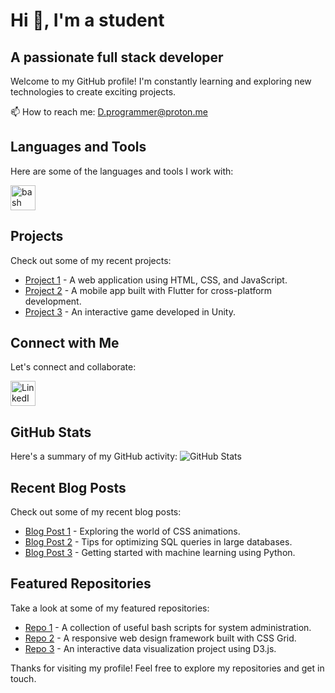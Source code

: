 # Hi 👋, I'm a student
## A passionate full stack developer

Welcome to my GitHub profile! I'm constantly learning and exploring new technologies to create exciting projects.

📫 How to reach me: [D.programmer@proton.me](mailto:D.programmer@proton.me)

## Languages and Tools
Here are some of the languages and tools I work with:

<p align="left">
    <a href="https://www.gnu.org/software/bash/" target="_blank" rel="noreferrer">
        <img src="https://www.vectorlogo.zone/logos/gnu_bash/gnu_bash-icon.svg" alt="bash" width="40" height="40"/>
    </a>
    <!-- Add more language and tool icons here -->
</p>

## Projects
Check out some of my recent projects:

- [Project 1](#) - A web application using HTML, CSS, and JavaScript.
- [Project 2](#) - A mobile app built with Flutter for cross-platform development.
- [Project 3](#) - An interactive game developed in Unity.

## Connect with Me
Let's connect and collaborate:

<p align="left">
    <a href="https://linkedin.com/in/yourusername" target="_blank" rel="noreferrer">
        <img src="https://www.vectorlogo.zone/logos/linkedin/linkedin-icon.svg" alt="LinkedIn" width="40" height="40"/>
    </a>
    <!-- Add more social media icons and links here -->
</p>

## GitHub Stats
Here's a summary of my GitHub activity:
![GitHub Stats](https://github-readme-stats.vercel.app/api?username=yourusername&show_icons=true&theme=radical)

## Recent Blog Posts
Check out some of my recent blog posts:

- [Blog Post 1](#) - Exploring the world of CSS animations.
- [Blog Post 2](#) - Tips for optimizing SQL queries in large databases.
- [Blog Post 3](#) - Getting started with machine learning using Python.

## Featured Repositories
Take a look at some of my featured repositories:

- [Repo 1](#) - A collection of useful bash scripts for system administration.
- [Repo 2](#) - A responsive web design framework built with CSS Grid.
- [Repo 3](#) - An interactive data visualization project using D3.js.

Thanks for visiting my profile! Feel free to explore my repositories and get in touch.
